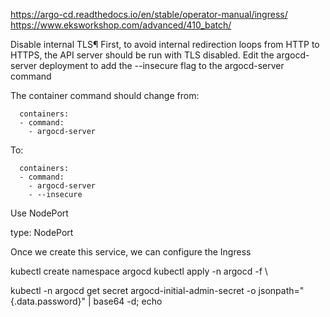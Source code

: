 

https://argo-cd.readthedocs.io/en/stable/operator-manual/ingress/
https://www.eksworkshop.com/advanced/410_batch/


Disable internal TLS¶
First, to avoid internal redirection loops from HTTP to HTTPS, the API server should be run with TLS disabled. Edit the argocd-server deployment to add the --insecure flag to the argocd-server command

The container command should change from:


      containers:
      - command:
        - argocd-server

To:


      containers:
      - command:
        - argocd-server
        - --insecure
        
 Use NodePort
 
type: NodePort


Once we create this service, we can configure the Ingress


kubectl create namespace argocd
kubectl apply -n argocd -f \

kubectl -n argocd get secret argocd-initial-admin-secret -o jsonpath="{.data.password}" | base64 -d; echo
